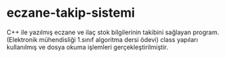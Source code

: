 # eczane-takip-sistemi
 C++ ile yazılmış eczane ve ilaç stok bilgilerinin takibini sağlayan program.(Elektronik mühendisliği 1.sınıf algoritma dersi ödevi)
class yapıları kullanılmış ve dosya okuma işlemleri gerçekleştirilmiştir.
